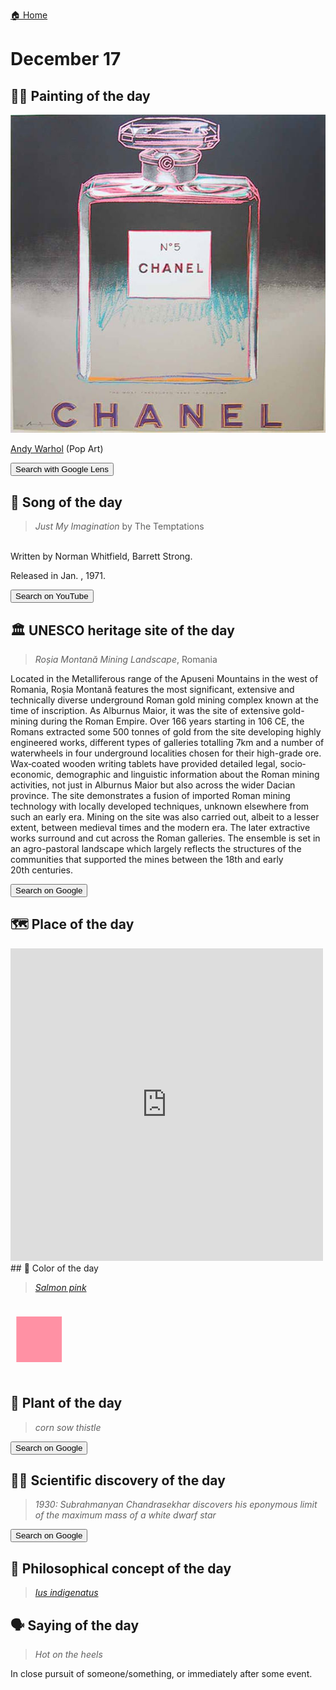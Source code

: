 
[🏠 Home](../../index.md)

# December 17

## 🧑‍🎨 Painting of the day

<img width="600" src="../img/Andy_Warhol_4.jpg">

[Andy Warhol](https://en.wikipedia.org/wiki/Andy_Warhol) (Pop Art)

<button class="btn btn-success"
onclick=" window.open('https://lens.google.com/uploadbyurl?url=https://iretes.github.io/one-a-day/data/img/Andy_Warhol_4.jpg','_blank')">
Search with Google Lens
</button>

## 🎼 Song of the day

> *Just My Imagination*
by The Temptations

<br />Written by Norman Whitfield, Barrett Strong.

Released in Jan. , 1971.

<button class="btn btn-success"
onclick=" window.open('http://www.youtube.com/search?q=Just My Imagination by The Temptations','_blank')">
Search on YouTube
</button>

## 🏛️ UNESCO heritage site of the day

> *Roșia Montană Mining Landscape*, Romania

Located in the Metalliferous range of the Apuseni Mountains in the west of Romania, Roșia Montană features the most significant, extensive and technically diverse underground Roman gold mining complex known at the time of inscription. As Alburnus Maior, it was the site of extensive gold-mining during the Roman Empire. Over 166 years starting in 106 CE, the Romans extracted some 500 tonnes of gold from the site developing highly engineered works, different types of galleries totalling 7km and a number of waterwheels in four underground localities chosen for their high-grade ore. Wax‐coated wooden writing tablets have provided detailed legal, socio‐economic, demographic and linguistic information about the Roman mining activities, not just in Alburnus Maior but also across the wider Dacian province. The site demonstrates a fusion of imported Roman mining technology with locally developed techniques, unknown elsewhere from such an early era. Mining on the site was also carried out, albeit to a lesser extent, between medieval times and the modern era. The later extractive works surround and cut across the Roman galleries. The ensemble is set in an agro-pastoral landscape which largely reflects the structures of the communities that supported the mines between the 18th and early 20th centuries.

<button class="btn btn-success"
onclick=" window.open('http://www.google.com/search?q=Roșia Montană Mining Landscape','_blank')">
Search on Google
</button>

## 🗺️ Place of the day

<iframe
src="https://www.mapcrunch.com"
name="mapcrunch"
width="500"
height="500"
allowTransparency="true"
scrolling="no"
frameborder="0"
>
</iframe>
## 🎨 Color of the day

> *[Salmon pink](https://en.wikipedia.org/wiki/Salmon_(color)#Salmon_pink)*

<div style="color:#FF91A4; font-size: 100px;">&#9632;</div>

## 🌿 Plant of the day

> *corn sow thistle*

<button class="btn btn-success"
onclick=" window.open('http://www.google.com/search?q=corn sow thistle','_blank')">
Search on Google
</button>

## 🧑‍🔬 Scientific discovery of the day

> *1930: Subrahmanyan Chandrasekhar discovers his eponymous limit of the maximum mass of a white dwarf star*

<button class="btn btn-success"
onclick=" window.open('http://www.google.com/search?q=1930: Subrahmanyan Chandrasekhar discovers his eponymous limit of the maximum mass of a white dwarf star','_blank')"> 
Search on Google
</button>

## 💭 Philosophical concept of the day

> *[Ius indigenatus](https://en.wikipedia.org/wiki/Ius_indigenatus)*

## 🗣️ Saying of the day

> *Hot on the heels*

In close pursuit of someone/something, or immediately after some event.
